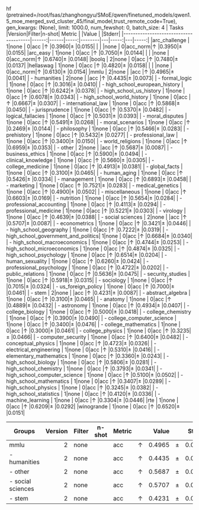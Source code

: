 hf (pretrained=/root/fsas/zhanghongyu/SMoE/qwen/finetuned_models/qwen1.5_moe_merged_svd_cluster_45/final_model,trust_remote_code=True), gen_kwargs: (None), limit: 1000.0, num_fewshot: 0, batch_size: 4
|                 Tasks                 |Version|Filter|n-shot| Metric |   |Value |   |Stderr|
|---------------------------------------|------:|------|-----:|--------|---|-----:|---|-----:|
|arc_challenge                          |      1|none  |     0|acc     |↑  |0.3960|±  |0.0155|
|                                       |       |none  |     0|acc_norm|↑  |0.3950|±  |0.0155|
|arc_easy                               |      1|none  |     0|acc     |↑  |0.7050|±  |0.0144|
|                                       |       |none  |     0|acc_norm|↑  |0.6740|±  |0.0148|
|boolq                                  |      2|none  |     0|acc     |↑  |0.7480|±  |0.0137|
|hellaswag                              |      1|none  |     0|acc     |↑  |0.4820|±  |0.0158|
|                                       |       |none  |     0|acc_norm|↑  |0.6130|±  |0.0154|
|mmlu                                   |      2|none  |      |acc     |↑  |0.4965|±  |0.0041|
| - humanities                          |      2|none  |      |acc     |↑  |0.4435|±  |0.0073|
|  - formal_logic                       |      1|none  |     0|acc     |↑  |0.3016|±  |0.0410|
|  - high_school_european_history       |      1|none  |     0|acc     |↑  |0.6242|±  |0.0378|
|  - high_school_us_history             |      1|none  |     0|acc     |↑  |0.6078|±  |0.0343|
|  - high_school_world_history          |      1|none  |     0|acc     |↑  |0.6667|±  |0.0307|
|  - international_law                  |      1|none  |     0|acc     |↑  |0.5868|±  |0.0450|
|  - jurisprudence                      |      1|none  |     0|acc     |↑  |0.5370|±  |0.0482|
|  - logical_fallacies                  |      1|none  |     0|acc     |↑  |0.5031|±  |0.0393|
|  - moral_disputes                     |      1|none  |     0|acc     |↑  |0.5491|±  |0.0268|
|  - moral_scenarios                    |      1|none  |     0|acc     |↑  |0.2469|±  |0.0144|
|  - philosophy                         |      1|none  |     0|acc     |↑  |0.5466|±  |0.0283|
|  - prehistory                         |      1|none  |     0|acc     |↑  |0.5432|±  |0.0277|
|  - professional_law                   |      1|none  |     0|acc     |↑  |0.3400|±  |0.0150|
|  - world_religions                    |      1|none  |     0|acc     |↑  |0.6959|±  |0.0353|
| - other                               |      2|none  |      |acc     |↑  |0.5687|±  |0.0087|
|  - business_ethics                    |      1|none  |     0|acc     |↑  |0.5900|±  |0.0494|
|  - clinical_knowledge                 |      1|none  |     0|acc     |↑  |0.5660|±  |0.0305|
|  - college_medicine                   |      1|none  |     0|acc     |↑  |0.4913|±  |0.0381|
|  - global_facts                       |      1|none  |     0|acc     |↑  |0.3100|±  |0.0465|
|  - human_aging                        |      1|none  |     0|acc     |↑  |0.5426|±  |0.0334|
|  - management                         |      1|none  |     0|acc     |↑  |0.6893|±  |0.0458|
|  - marketing                          |      1|none  |     0|acc     |↑  |0.7521|±  |0.0283|
|  - medical_genetics                   |      1|none  |     0|acc     |↑  |0.4900|±  |0.0502|
|  - miscellaneous                      |      1|none  |     0|acc     |↑  |0.6603|±  |0.0169|
|  - nutrition                          |      1|none  |     0|acc     |↑  |0.5654|±  |0.0284|
|  - professional_accounting            |      1|none  |     0|acc     |↑  |0.4113|±  |0.0294|
|  - professional_medicine              |      1|none  |     0|acc     |↑  |0.5221|±  |0.0303|
|  - virology                           |      1|none  |     0|acc     |↑  |0.4639|±  |0.0388|
| - social sciences                     |      2|none  |      |acc     |↑  |0.5707|±  |0.0087|
|  - econometrics                       |      1|none  |     0|acc     |↑  |0.3421|±  |0.0446|
|  - high_school_geography              |      1|none  |     0|acc     |↑  |0.7222|±  |0.0319|
|  - high_school_government_and_politics|      1|none  |     0|acc     |↑  |0.6684|±  |0.0340|
|  - high_school_macroeconomics         |      1|none  |     0|acc     |↑  |0.4744|±  |0.0253|
|  - high_school_microeconomics         |      1|none  |     0|acc     |↑  |0.4874|±  |0.0325|
|  - high_school_psychology             |      1|none  |     0|acc     |↑  |0.6514|±  |0.0204|
|  - human_sexuality                    |      1|none  |     0|acc     |↑  |0.6260|±  |0.0424|
|  - professional_psychology            |      1|none  |     0|acc     |↑  |0.4722|±  |0.0202|
|  - public_relations                   |      1|none  |     0|acc     |↑  |0.5636|±  |0.0475|
|  - security_studies                   |      1|none  |     0|acc     |↑  |0.5918|±  |0.0315|
|  - sociology                          |      1|none  |     0|acc     |↑  |0.7015|±  |0.0324|
|  - us_foreign_policy                  |      1|none  |     0|acc     |↑  |0.7000|±  |0.0461|
| - stem                                |      2|none  |      |acc     |↑  |0.4231|±  |0.0087|
|  - abstract_algebra                   |      1|none  |     0|acc     |↑  |0.3100|±  |0.0465|
|  - anatomy                            |      1|none  |     0|acc     |↑  |0.4889|±  |0.0432|
|  - astronomy                          |      1|none  |     0|acc     |↑  |0.4934|±  |0.0407|
|  - college_biology                    |      1|none  |     0|acc     |↑  |0.5000|±  |0.0418|
|  - college_chemistry                  |      1|none  |     0|acc     |↑  |0.3900|±  |0.0490|
|  - college_computer_science           |      1|none  |     0|acc     |↑  |0.3400|±  |0.0476|
|  - college_mathematics                |      1|none  |     0|acc     |↑  |0.3000|±  |0.0461|
|  - college_physics                    |      1|none  |     0|acc     |↑  |0.3235|±  |0.0466|
|  - computer_security                  |      1|none  |     0|acc     |↑  |0.6400|±  |0.0482|
|  - conceptual_physics                 |      1|none  |     0|acc     |↑  |0.4723|±  |0.0326|
|  - electrical_engineering             |      1|none  |     0|acc     |↑  |0.5310|±  |0.0416|
|  - elementary_mathematics             |      1|none  |     0|acc     |↑  |0.3360|±  |0.0243|
|  - high_school_biology                |      1|none  |     0|acc     |↑  |0.5806|±  |0.0281|
|  - high_school_chemistry              |      1|none  |     0|acc     |↑  |0.3793|±  |0.0341|
|  - high_school_computer_science       |      1|none  |     0|acc     |↑  |0.5100|±  |0.0502|
|  - high_school_mathematics            |      1|none  |     0|acc     |↑  |0.3407|±  |0.0289|
|  - high_school_physics                |      1|none  |     0|acc     |↑  |0.3245|±  |0.0382|
|  - high_school_statistics             |      1|none  |     0|acc     |↑  |0.4120|±  |0.0336|
|  - machine_learning                   |      1|none  |     0|acc     |↑  |0.3304|±  |0.0446|
|rte                                    |      1|none  |     0|acc     |↑  |0.6209|±  |0.0292|
|winogrande                             |      1|none  |     0|acc     |↑  |0.6520|±  |0.0151|

|      Groups      |Version|Filter|n-shot|Metric|   |Value |   |Stderr|
|------------------|------:|------|------|------|---|-----:|---|-----:|
|mmlu              |      2|none  |      |acc   |↑  |0.4965|±  |0.0041|
| - humanities     |      2|none  |      |acc   |↑  |0.4435|±  |0.0073|
| - other          |      2|none  |      |acc   |↑  |0.5687|±  |0.0087|
| - social sciences|      2|none  |      |acc   |↑  |0.5707|±  |0.0087|
| - stem           |      2|none  |      |acc   |↑  |0.4231|±  |0.0087|